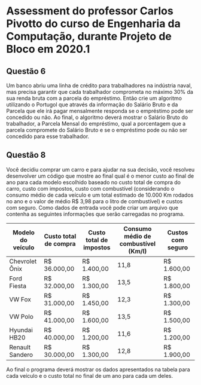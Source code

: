 # Assessment do professor Carlos Pivotto do curso de Engenharia da Computação, durante Projeto de Bloco em 2020.1

## Questão 6
Um banco abriu uma linha de crédito para trabalhadores na indústria naval, mas precisa garantir que cada trabalhador comprometa no máximo 30% da sua renda bruta com a parcela do empréstimo. Então crie um algoritmo utilizando o Portugol que através da informação do Salário Bruto e da Parcela que ele irá pagar mensalmente responda se o empréstimo pode ser concedido ou não. Ao final, o algoritmo deverá mostrar o Salário Bruto do trabalhador, a Parcela Mensal do empréstimo, qual a porcentagem que a parcela compromete do Salário Bruto e se o empréstimo pode ou não ser concedido para esse trabalhador.

## Questão 8
Você decidiu comprar um carro e para ajudar na sua decisão, você resolveu desenvolver um código que mostre ao final qual é o menor custo ao final de ano para cada modelo escolhido baseado no custo total de compra do carro, custo com impostos, custo com combustível (considerando o consumo médio de cada veículo e um total estimado de 10.000 Km rodados no ano e o valor de médio R$ 3,98 para o litro de combustível) e custos com seguro.
Como dados de entrada você pode criar um arquivo que contenha as seguintes informações que serão carregadas no programa.

Modelo do veículo   | Custo total de compra   | Custo total de impostos   | Consumo médio de combustível (Km/l)   | Custos com seguro
---------           | ------                  | ---------                 | --------                              | --------
Chevrolet Ônix      | R$ 36.000,00            | R$ 1.400,00               | 11,8                                  | R$ 1.600,00
Ford Fiesta         | R$ 32.000,00            | R$ 1.300,00               | 13,5                                  | R$ 1.800,00
VW Fox              | R$ 31.000,00            | R$ 1.450,00               | 12,3                                  | R$ 1.300,00
VW Polo             | R$ 41.000,00            | R$ 1.600,00               | 13,5                                  | R$ 1.500,00
Hyundai HB20        | R$ 40.000,00            | R$ 1.200,00               | 11,6                                  | R$ 1.200,00
Renault Sandero     | R$ 30.000,00            | R$ 1.300,00               | 12,8                                  | R$ 1.900,00

Ao final o programa deverá mostrar os dados apresentados na tabela para cada veículo e o custo total no final de um ano para cada um deles.
